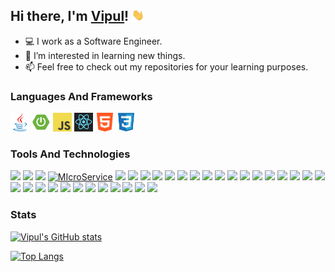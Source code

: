 ## Hi there, I'm [Vipul](https://github.com/vipul-kumar-singh/)! <img src="https://raw.githubusercontent.com/vipul-kumar-singh/vipul-kumar-singh/master/src/gif/wave.gif" width="20px">

- 💻 I work as a Software Engineer.
- 👀 I’m interested in learning new things.
- 📫 Feel free to check out my repositories for your learning purposes.


### Languages And Frameworks
<code><a href="https://github.com/vipul-kumar-singh/DataStructures"><img height="30" src="https://raw.githubusercontent.com/vipul-kumar-singh/vipul-kumar-singh/master/src/logo/java.png" title="Java"></a></code>
<code><a href="https://github.com/vipul-kumar-singh/Resource-Server"><img height="30" src="https://raw.githubusercontent.com/vipul-kumar-singh/vipul-kumar-singh/master/src/logo/spring-boot.png" title="Spring Boot"></a></code>
<code><a href="https://github.com/vipul-kumar-singh/Complete-JavaScript-2021"><img height="30" src="https://raw.githubusercontent.com/vipul-kumar-singh/vipul-kumar-singh/master/src/logo/js.png" title="JavaScript"></a></code>
<code><a href="https://github.com/vipul-kumar-singh/React-The-Complete-Guide"><img height="30" src="https://raw.githubusercontent.com/vipul-kumar-singh/vipul-kumar-singh/master/src/logo/react.png" title="React JS"></a></code>
<code><img height="30" src="https://raw.githubusercontent.com/vipul-kumar-singh/vipul-kumar-singh/master/src/logo/html.png" title="HTML"></code>
<code><img height="30" src="https://raw.githubusercontent.com/vipul-kumar-singh/vipul-kumar-singh/master/src/logo/css.png" title="CSS"></code>

### Tools And Technologies
![](https://img.shields.io/badge/API-JPA-informational?style=flat&logo=hibernate&logoColor=e6ac00&color=0099ff&labelColor=white)
![](https://img.shields.io/badge/ORM-Hibernate-informational?style=flat&logo=hibernate&logoColor=e6ac00&color=0099ff&labelColor=white)
![](https://img.shields.io/badge/Arch-MVC-informational?style=flat&logo=spring&logoColor=6DB33F&color=0099ff&labelColor=white)
[![MIcroService](https://img.shields.io/badge/Arch-Microservices-informational?style=flat&logo=springboot&logoColor=6DB33F&color=0099ff&labelColor=white)](https://github.com/vipul-kumar-singh/Eureka)
![](https://img.shields.io/badge/FE-JSP-informational?style=flat&logo=java&logoColor=orange&color=0099ff&labelColor=white)
![](https://img.shields.io/badge/FE-Thymeleaf-informational?style=flat&logo=thymeleaf&logoColor=005F0F&color=0099ff&labelColor=white)
![](https://img.shields.io/badge/BE-Kafka-informational?style=flat&logo=apachekafka&logoColor=black&color=0099ff&labelColor=white)
![](https://img.shields.io/badge/BE-Elasticsearch-informational?style=flat&logo=elasticsearch&logoColor=00ffff&color=0099ff&labelColor=white)
![](https://img.shields.io/badge/DB-MySql-informational?style=flat&logo=mysql&logoColor=4479A1&color=0099ff&labelColor=white)
![](https://img.shields.io/badge/DB-Postgres-informational?style=flat&logo=postgresql&logoColor=4169E1&color=0099ff&labelColor=white)
![](https://img.shields.io/badge/DB-Mongo-informational?style=flat&logo=mongodb&logoColor=47A248&color=0099ff&labelColor=white)
![](https://img.shields.io/badge/Server-Tomcat-informational?style=flat&logo=apachetomcat&logoColor=F8DC75&color=0099ff&labelColor=white)
![](https://img.shields.io/badge/Build-Gradle-informational?style=flat&logo=gradle&logoColor=02303A&color=0099ff&labelColor=white)
![](https://img.shields.io/badge/Build-Maven-informational?style=flat&logo=apachemaven&logoColor=C71A36&color=0099ff&labelColor=white)
![](https://img.shields.io/badge/AWS-EC2-informational?style=flat&logo=amazonaws&logoColor=FF9900&color=0099ff&labelColor=white)
![](https://img.shields.io/badge/AWS-S3-informational?style=flat&logo=amazonaws&logoColor=FF9900&color=0099ff&labelColor=white)
![](https://img.shields.io/badge/AWS-CodeCommit-informational?style=flat&logo=amazonaws&logoColor=FF9900&color=0099ff&labelColor=white)
![](https://img.shields.io/badge/AWS-CodeBuild-informational?style=flat&logo=amazonaws&logoColor=FF9900&color=0099ff&labelColor=white)
![](https://img.shields.io/badge/AWS-CodePipeline-informational?style=flat&logo=amazonaws&logoColor=FF9900&color=0099ff&labelColor=white)
![](https://img.shields.io/badge/AWS-Cognito-informational?style=flat&logo=amazonaws&logoColor=FF9900&color=0099ff&labelColor=white)
![](https://img.shields.io/badge/AWS-Lambda-informational?style=flat&logo=amazonaws&logoColor=FF9900&color=0099ff&labelColor=white)
![](https://img.shields.io/badge/AWS-Cloudwatch-informational?style=flat&logo=amazonaws&logoColor=FF9900&color=0099ff&labelColor=white)
![](https://img.shields.io/badge/AWS-MSK-informational?style=flat&logo=amazonaws&logoColor=FF9900&color=0099ff&labelColor=white)
![](https://img.shields.io/badge/VCS-Git-informational?style=flat&logo=github&logoColor=black&color=0099ff&labelColor=white)
![](https://img.shields.io/badge/VCS-Flyway-informational?style=flat&logo=amazondynamodb&logoColor=blue&color=0099ff&labelColor=white)
![](https://img.shields.io/badge/VCS-Liquibase-informational?style=flat&logo=amazondynamodb&logoColor=blue&color=0099ff&labelColor=white)
![](https://img.shields.io/badge/QA-Postman-informational?style=flat&logo=postman&logoColor=FF6C37&color=0099ff&labelColor=white)
![](https://img.shields.io/badge/QA-JMeter-informational?style=flat&logo=apachejmeter&logoColor=D22128&color=0099ff&labelColor=white)
![](https://img.shields.io/badge/QA-Junit-informational?style=flat&logo=junit5&logoColor=25A162&color=0099ff&labelColor=white)
![](https://img.shields.io/badge/IDE-IntelliJ-informational?style=flat&logo=intellijidea&logoColor=cc00ff&color=0099ff&labelColor=white)
![](https://img.shields.io/badge/IDE-Eclipse-informational?style=flat&logo=eclipseide&logoColor=2C2255&color=0099ff&labelColor=white)
![](https://img.shields.io/badge/OS-Ubuntu-informational?style=flat&logo=ubuntu&logoColor=E95420&color=0099ff&labelColor=white)
![](https://img.shields.io/badge/OS-Windows-informational?style=flat&logo=windows&logoColor=0078D6&color=0099ff&labelColor=white)



### Stats

[![Vipul's GitHub stats](https://github-readme-stats.vercel.app/api?username=vipul-kumar-singh&show_icons=true&theme=algolia)](https://github.com/vipul-kumar-singh/)

[![Top Langs](https://github-readme-stats.vercel.app/api/top-langs/?username=vipul-kumar-singh&show_icons=true&theme=algolia&layout=compact)](https://github.com/vipul-kumar-singh/)
